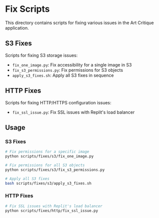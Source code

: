 # Fix Scripts

This directory contains scripts for fixing various issues in the Art Critique application.

## S3 Fixes

Scripts for fixing S3 storage issues:

- `fix_one_image.py`: Fix accessibility for a single image in S3
- `fix_s3_permissions.py`: Fix permissions for S3 objects
- `apply_s3_fixes.sh`: Apply all S3 fixes in sequence

## HTTP Fixes

Scripts for fixing HTTP/HTTPS configuration issues:

- `fix_ssl_issue.py`: Fix SSL issues with Replit's load balancer

## Usage

### S3 Fixes

```bash
# Fix permissions for a specific image
python scripts/fixes/s3/fix_one_image.py

# Fix permissions for all S3 objects
python scripts/fixes/s3/fix_s3_permissions.py

# Apply all S3 fixes
bash scripts/fixes/s3/apply_s3_fixes.sh
```

### HTTP Fixes

```bash
# Fix SSL issues with Replit's load balancer
python scripts/fixes/http/fix_ssl_issue.py
```
